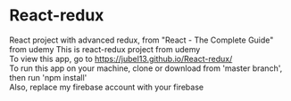 # React-redux
React project with advanced redux, from "React - The Complete Guide" from udemy
This is react-redux project from udemy </br>
To view this app, go to https://jubel13.github.io/React-redux/ </br>
To run this app on your machine, clone or download from 'master branch', then run 'npm install' </br>
Also, replace my firebase account with your firebase
